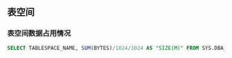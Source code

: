 ## 表空间

### 表空间数据占用情况
```sql
SELECT TABLESPACE_NAME, SUM(BYTES)/1024/1024 AS "SIZE(M)" FROM SYS.DBA_SEGMENTS WHERE TABLESPACE_NAME = 'SDE_TBS' GROUP BY TABLESPACE_NAME;
```
